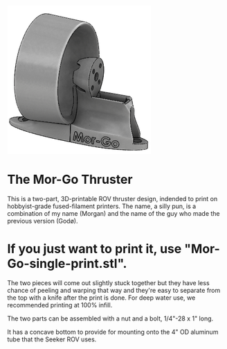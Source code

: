 ![preview image](https://github.com/SV-Seeker/Mor-Go-Thruster/raw/master/image.png)
# The Mor-Go Thruster

This is a two-part, 3D-printable ROV thruster design, indended to print on hobbyist-grade fused-filament printers. The name, a silly pun, is a combination of my name (Morgan) and the name of the guy who made the previous version (Godø).

# If you just want to print it, use "Mor-Go-single-print.stl".
The two pieces will come out slightly stuck together but they have less chance of peeling and warping that way and they're easy to separate from the top with a knife after the print is done. For deep water use, we recommended printing at 100% infill.

The two parts can be assembled with a nut and a bolt, 1/4"-28 x 1" long.

It has a concave bottom to provide for mounting onto the 4" OD aluminum tube that the Seeker ROV uses.
